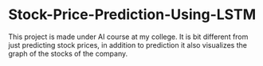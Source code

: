# Stock-Price-Prediction-Using-LSTM
This project is made under AI course at my college. It is bit different from just predicting stock prices, in addition to prediction it also visualizes the graph of the stocks of the company.
